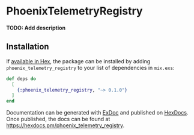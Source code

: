 # PhoenixTelemetryRegistry

**TODO: Add description**

## Installation

If [available in Hex](https://hex.pm/docs/publish), the package can be installed
by adding `phoenix_telemetry_registry` to your list of dependencies in `mix.exs`:

```elixir
def deps do
  [
    {:phoenix_telemetry_registry, "~> 0.1.0"}
  ]
end
```

Documentation can be generated with [ExDoc](https://github.com/elixir-lang/ex_doc)
and published on [HexDocs](https://hexdocs.pm). Once published, the docs can
be found at <https://hexdocs.pm/phoenix_telemetry_registry>.


